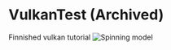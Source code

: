 # VulkanTest (Archived)
Finnished vulkan tutorial
![Spinning model](Resources/Spinning_Model.gif "Spinning Model")

